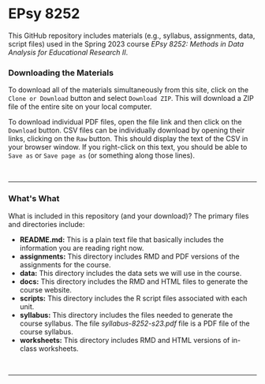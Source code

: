 EPsy 8252
=========

This GitHub repository includes materials (e.g., syllabus, assignments, data, script files) used in the Spring 2023 course _EPsy 8252: Methods in Data Analysis for Educational Research II_.


### Downloading the Materials

To download all of the materials simultaneously from this site, click on the `Clone or Download` button and select `Download ZIP`. This will download a ZIP file of the entire site on your local computer. 

To download individual PDF files, open the file link and then click on the `Download` button. CSV files can be individually download by opening their links, clicking on the `Raw` button. This should display the text of the CSV in your browser window. If you right-click on this text, you should be able to `Save as` or `Save page as` (or something along those lines). 

<br />

---

### What's What

What is included in this repository (and your download)? The primary files and directories include:


- **README.md:** This is a plain text file that basically includes the information you are reading right now.
- **assignments:** This directory includes RMD and PDF versions of the assignments for the course.
- **data:** This directory includes the data sets we will use in the course.
- **docs:** This directory includes the RMD and HTML files to generate the course website.
- **scripts:** This directory includes the R script files associated with each unit.
- **syllabus:** This directory includes the files needed to generate the course syllabus. The file *syllabus-8252-s23.pdf* file is a PDF file of the course syllabus.
- **worksheets:** This directory includes RMD and HTML versions of in-class worksheets.


<br />

---
